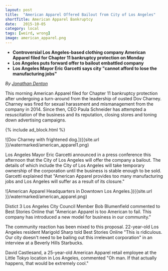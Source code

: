 ```yaml
---
layout: post
title:  "American Apparel Offered Bailout from City of Los Angeles"
shortTitle: American Apparel Bankruptcy
date:   2015-10-05
category: local
tags: [weird, wrong]
image: american_apparel.png
---
```

- __Controversial Los Angeles-based clothing company American Apparel filed for Chapter 11 bankruptcy protection on Monday__
- __Los Angeles puts forward offer to bailout embattled company__
- __Los Angeles Mayor Eric Garcetti says city "cannot afford to lose the manufacturing jobs"__


*By [Jonathan Denton](https://www.facebook.com/profile.php?id=100009311557342)*

This morning American Apparel filed for Chapter 11 bankruptcy protection after undergoing a turn-around from the leadership of ousted Dov Charney.  Charney was fired for sexual harassment and mismanagement from the company in 2014.  Since then, CEO Paula Schneider has attempted a resuscitation of the business and its reputation, closing stores and toning down advertising campaigns. 

{% include ad_block.html %}

![Dov Charney with frightened dog.]({{site.url }}/watermarked/american_apparel1.png)


Los Angeles Mayor Eric Garcetti announced in a press conference this afternoon that the City of Los Angeles will offer the company a bailout. The details of which include the City of Los Angeles will take temporary ownership of the corporation until the business is stable enough to be sold. Garcetti explained that "American Apparel provides too many manufacturing jobs and Los Angeles will suffer as a result of its closure." 

![American Apparel Headquarters in Downtown Los Angeles.]({{site.url }}/watermarked/american_apparel.png)


Distict 3 Los Angeles City Council Member Bob Blumenfield commented to Best Stories Online that "American Apparel is too American to fail. This company has introduced a new model for business in our community."

The community reaction has been mixed to this proposal. 22-year-old Los Angeles resident Marigold Sharp told Best Stories Online  "This is ridiculous. Our city doesn't need to be bailing out this irrelevant corporation" in an interview at a Beverly Hills Starbucks. 

David Castlesand, a 25-year-old American Apparel retail employee at the Little Tokyo location in Los Angeles, commented "Oh man. If that actually happens, that would be extremely cool."





